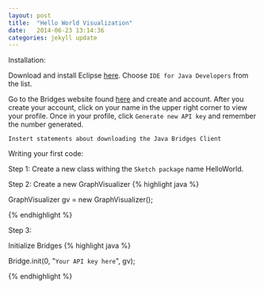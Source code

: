 ```yaml
---
layout: post
title:  "Hello World Visualization"
date:   2014-06-23 13:14:36
categories: jekyll update
---
```


Installation:

Download and install Eclipse [here](https://www.eclipse.org/downloads/index-java8.php). Choose  `IDE for Java Developers` from the list.

Go to the Bridges website found [here](http://bridges.cs.uncc.edu/login) and create and account. After you create your account, click on your name in the upper right corner to view your profile. Once in your profile, click `Generate new API key` and remember the number generated.

`Instert statements about downloading the Java Bridges Client`

Writing your first code:

Step 1:
Create a new class withing the `Sketch package` name HelloWorld.

Step 2:
Create a new GraphVisualizer 
{% highlight java  %}

GraphVisualizer gv = new GraphVisualizer();

{% endhighlight %}

Step 3:

Initialize Bridges
{% highlight java  %}

Bridge.init(0, "`Your API key here`", gv);

{% endhighlight %}
